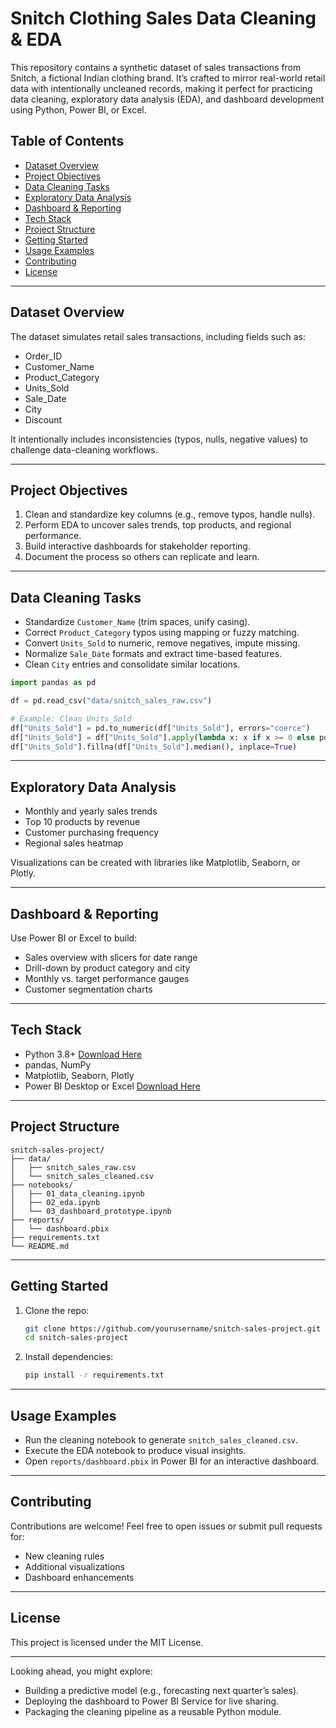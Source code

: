 # Snitch Clothing Sales Data Cleaning & EDA

This repository contains a synthetic dataset of sales transactions from Snitch, a fictional Indian clothing brand. It’s crafted to mirror real-world retail data with intentionally uncleaned records, making it perfect for practicing data cleaning, exploratory data analysis (EDA), and dashboard development using Python, Power BI, or Excel.

## Table of Contents

- [Dataset Overview](#dataset-overview)  
- [Project Objectives](#project-objectives)  
- [Data Cleaning Tasks](#data-cleaning-tasks)  
- [Exploratory Data Analysis](#exploratory-data-analysis)  
- [Dashboard & Reporting](#dashboard--reporting)  
- [Tech Stack](#tech-stack)  
- [Project Structure](#project-structure)  
- [Getting Started](#getting-started)  
- [Usage Examples](#usage-examples)  
- [Contributing](#contributing)  
- [License](#license)  

---

## Dataset Overview

The dataset simulates retail sales transactions, including fields such as:

- Order_ID  
- Customer_Name  
- Product_Category  
- Units_Sold  
- Sale_Date  
- City  
- Discount  

It intentionally includes inconsistencies (typos, nulls, negative values) to challenge data-cleaning workflows.

---

## Project Objectives

1. Clean and standardize key columns (e.g., remove typos, handle nulls).  
2. Perform EDA to uncover sales trends, top products, and regional performance.  
3. Build interactive dashboards for stakeholder reporting.  
4. Document the process so others can replicate and learn.

---

## Data Cleaning Tasks

- Standardize `Customer_Name` (trim spaces, unify casing).  
- Correct `Product_Category` typos using mapping or fuzzy matching.  
- Convert `Units_Sold` to numeric, remove negatives, impute missing.  
- Normalize `Sale_Date` formats and extract time-based features.  
- Clean `City` entries and consolidate similar locations.  

```python
import pandas as pd

df = pd.read_csv("data/snitch_sales_raw.csv")

# Example: Clean Units_Sold
df["Units_Sold"] = pd.to_numeric(df["Units_Sold"], errors="coerce")
df["Units_Sold"] = df["Units_Sold"].apply(lambda x: x if x >= 0 else pd.NA)
df["Units_Sold"].fillna(df["Units_Sold"].median(), inplace=True)
```

---

## Exploratory Data Analysis

- Monthly and yearly sales trends  
- Top 10 products by revenue  
- Customer purchasing frequency  
- Regional sales heatmap  

Visualizations can be created with libraries like Matplotlib, Seaborn, or Plotly.

---

## Dashboard & Reporting

Use Power BI or Excel to build:

- Sales overview with slicers for date range  
- Drill-down by product category and city  
- Monthly vs. target performance gauges  
- Customer segmentation charts  

---

## Tech Stack

- Python 3.8+  [Download Here](https://anaconda.org/anaconda/jupyter)
- pandas, NumPy  
- Matplotlib, Seaborn, Plotly  
- Power BI Desktop or Excel [Download Here](https://powerbi.microsoft.com/en-us/blog/power-bi-may-2025-feature-summary/) 

---

## Project Structure

```
snitch-sales-project/
├── data/
│   ├── snitch_sales_raw.csv
│   └── snitch_sales_cleaned.csv
├── notebooks/
│   ├── 01_data_cleaning.ipynb
│   ├── 02_eda.ipynb
│   └── 03_dashboard_prototype.ipynb
├── reports/
│   └── dashboard.pbix
├── requirements.txt
└── README.md
```

---

## Getting Started

1. Clone the repo:  
   ```bash
   git clone https://github.com/yourusername/snitch-sales-project.git
   cd snitch-sales-project
   ```  
2. Install dependencies:  
   ```bash
   pip install -r requirements.txt
   ```  

---

## Usage Examples

- Run the cleaning notebook to generate `snitch_sales_cleaned.csv`.  
- Execute the EDA notebook to produce visual insights.  
- Open `reports/dashboard.pbix` in Power BI for an interactive dashboard.

---

## Contributing

Contributions are welcome! Feel free to open issues or submit pull requests for:

- New cleaning rules  
- Additional visualizations  
- Dashboard enhancements  

---

## License

This project is licensed under the MIT License.  

---

Looking ahead, you might explore:

- Building a predictive model (e.g., forecasting next quarter’s sales).  
- Deploying the dashboard to Power BI Service for live sharing.  
- Packaging the cleaning pipeline as a reusable Python module.  
